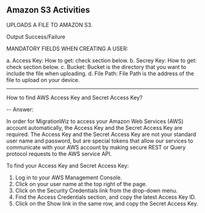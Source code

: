 ## Amazon S3 Activities

UPLOADS A FILE TO AMAZON S3.

Output Success/Failure

MANDATORY FIELDS WHEN CREATING A USER:

a. Access Key: How to get: check section below.
b. Secrey Key: How to get: check section below.
c. Bucket: Bucket is the directory that you want to include the file when uploading.
d. File Path: File Path is the address of the file to upload on your device.

-------------------------------------------

How to find AWS Access Key and Secret Access Key?

-- Answer:
 
In order for MigrationWiz to access your Amazon Web Services (AWS) account automatically, the Access Key and the Secret Access Key are required. The Access Key and the Secret Access Key are not your standard user name and password, but are special tokens that allow our services to communicate with your AWS account by making secure REST or Query protocol requests to the AWS service API.

To find your Access Key and Secret Access Key:

1. Log in to your AWS Management Console.
2. Click on your user name at the top right of the page.
3. Click on the Security Credentials link from the drop-down menu.
4. Find the Access Credentials section, and copy the latest Access Key ID.
5. Click on the Show link in the same row, and copy the Secret Access Key.


